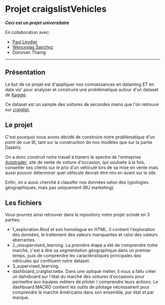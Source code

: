 # Projet craigslistVehicles
***Ceci est un projet universitaire***

En collaboration avec:
 - [Paul Leydier](https://github.com/pleydier) 
 - [Wenceslas Sanchez](https://github.com/Orlogskapten)
 - Donovan Thaing
 ----
## Présentation
Le but de ce projet est d'appliquer nos connaissances en dataming ET en data viz' pour analyser et construire une problématique autour d'un dataset de [Kaggle](https://www.kaggle.com/austinreese/craigslist-carstrucks-data).

Ce dataset est un sample des voitures de secondes mains que l'on retrouve sur [craiglist](https://www.craigslist.org/about/sites?lang=fr&cc=fr#US).

## Le projet
C'est pourquoi nous avons décidé de construire notre problèmatique d'un point de vue BI, tant sur la construction de nos modèles que sur la partie DataViz.

On a donc construit notre travail à travers le spectre de l'entreprise [Autotrader](https://www.autotrader.com/), site de vente de voiture d'occasion, qui souhaite à la fois, conseiller ses clients sur le prix d'un véhicule lors de sa mise en vente mais aussi pouvoir déterminer quel véhicule devrait être mis en avant sur le site. 

Enfin, on a aussi cherché à classifer nos données selon des typologies géographiques, mais pas uniquement (BU marketing).

## Les fichiers
Vous pourrez ainsi retrouver dans le repository notre projet scindé en 3 parties:
- 1_exploration.Rmd et son homologue en HTML. Il contient l'exploration des données, le traitement des valeurs manquantes et celui des valeurs aberrantes.
- 2_unsupervised_learning. La première étape a été de comprendre notre marché, c'est à dire sa segmentation géographique dans un premier temps, puis de comprendre les caractéristiques principales des véhicules qui contituent notre dataset.
- 3_supervised_learning.
- dashboard_craiglist.twbx. Dans une optique métier, il nous a fallu créer un dahsboard sur l'état du marché des voitures d'occasions pour permettre aux équipes métiers de piloter / comprendre leurs actions. Le dashboard MACRO contient les outils de pilotage nécessairent pour comprendre le marché Américains dans son ensemble, par état et par marque.
